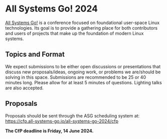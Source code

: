 # All Systems Go! 2024
[All Systems Go!](https://all-systems-go.io/) is a conference focused on foundational user-space Linux technologies.
Its goal is to provide a gathering place for both contributors and users of projects that make up the foundation of modern Linux systems.

## Topics and Format

We expect submissions to be either open discussions or presentations that discuss new proposals/ideas,
ongoing work, or problems we are/should be solving in this space. Submissions are recommended to be
25 or 40 minutes long. Please allow for at least 5 minutes of questions. Lighting talks are also accepted.

## Proposals

Proposals should be sent through the ASG scheduling system at: https://cfp.all-systems-go.io/all-systems-go-2024/cfp

__The CfP deadline is Friday, 14 June 2024.__

